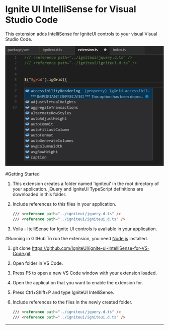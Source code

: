 ﻿# Ignite UI IntelliSense for Visual Studio Code

This extension adds IntelliSense for IgniteUI controls to your visual Visual Studio Code.


![](images/IntelliSense_Screenshot.png)


#Getting Started
1. This extension creates a folder named 'igniteui' in the root directory of your application. jQuery and IgniteUI TypeScript definitions are downloaded in this folder.
2. Include references to this files in your application.

    ```html
    /// <reference path="../igniteui/jquery.d.ts" />
    /// <reference path="../igniteui/igniteui.d.ts" />
    ```

3. Voila - ItelliSense for Ignite UI controls is avaliable in your application.

#Running in GitHub
To run the extension, you need [Node.js](https://nodejs.org/en/) installed.

1. git clone https://github.com/IgniteUI/ignite-ui-IntelliSense-for-VS-Code.git
2. Open folder in VS Code.
3. Press F5 to open a new VS Code window with your extension loaded.
4. Open the application that you want to enable the extension for.
5. Press Ctrl+Shift+P and type IgniteUI IntelliSense.
6. Include references to the files in the newly created folder.

    ```html
    /// <reference path="../igniteui/jquery.d.ts" />
    /// <reference path="../igniteui/igniteui.d.ts" />
    ```




-----------------------------------------------------------------------------------------------------------

